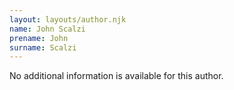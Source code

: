 ```yaml
---
layout: layouts/author.njk
name: John Scalzi
prename: John
surname: Scalzi
---
```

No additional information is available for this author.
